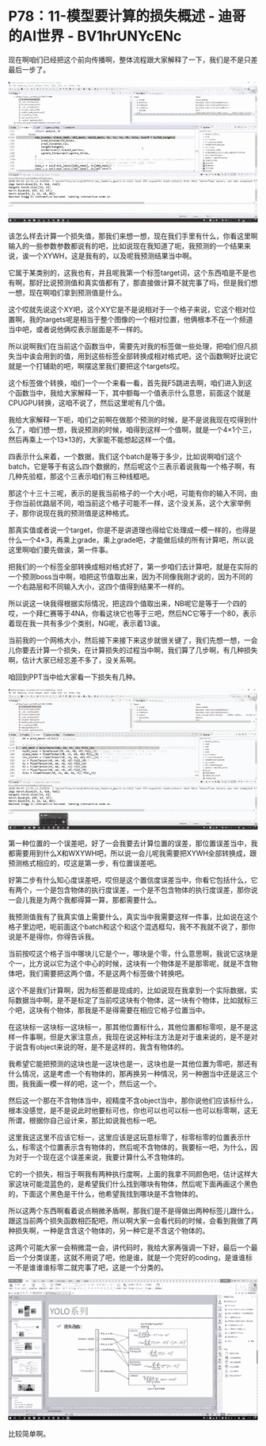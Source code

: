 # P78：11-模型要计算的损失概述 - 迪哥的AI世界 - BV1hrUNYcENc

现在啊咱们已经把这个前向传播啊，整体流程跟大家解释了一下，我们是不是只差最后一步了。

![](img/27a3b97905815f4d248feac8b7643ec5_1.png)

该怎么样去计算一个损失值，那我们来想一想，现在我们手里有什么，你看这里啊输入的一些参数参数都说有的吧，比如说现在我知道了呃，我预测的一个结果来说，诶一个XYWH，这是我有的，以及呢我预测结果当中啊。

它属于某类别的，这我也有，并且呢我第一个标签target词，这个东西咱是不是也有啊，那好比说预测值和真实值都有了，那直接做计算不就完事了吗，但是我们想一想，现在啊咱们拿到预测值是什么。

这个哎就先说这个XY吧，这个XY它是不是说相对于一个格子来说，它这个相对位置啊，我的targets呢是相当于整个图像的一个相对位置，他俩根本不在一个频道当中吧，或者说他俩哎表示层面是不一样的。

所以说啊我们在当前这个函数当中，需要先对我的标签做一些处理，把咱们但凡损失当中诶会用到的值，用到这些标签全部转换成相对格式吧，这个函数啊好比说它就是一个打辅助的吧，啊摆这里我们要把这个targets哎。

这个标签做个转换，咱们一个一个来看一看，首先我F5跳进去啊，咱们进入到这个函数当中，我给大家解释一下，其中额每一个值表示什么意思，前面这个就是CPUGPU转换，这咱不说了，然后这里呢有几个值。

我给大家解释一下呃，咱们之前啊在做那个预测的时候，是不是说我现在哎得到什么了，咱们想一想，我说预测的时候，咱得到这样一个值啊，就是一个4×1个三，然后再乘上一个13×13的，大家能不能想起这样一个值。

四表示什么来着，一个数据，我们这个batch是等于多少，比如说啊咱们这个batch，它是等于有这么四个数据的，然后呢这个三表示着说我每一个格子啊，有几种先验框，那这个三表示咱们有三种线框吧。

那这个十三十三呢，表示的是我当前格子的一个大小吧，可能有你的输入不同，由于你当前优路层不同，咱当前这个格子可能不一样，这个没关系，这个大家举例子，那你说现在我的预测值是这种格式。

那真实值或者说一个target，你是不是讲道理也得给它处理成一模一样的，也得是什么一个4×3，再乘上grade，乘上grade吧，才能做后续的所有计算吧，所以说这里啊咱们要先做诶，第一件事。

把我们的一个标签全部转换成相对格式好了，第一步咱们去计算吧，就是在实际的一个预测boss当中啊，咱把这节值取出来，因为不同像我刚才说的，因为不同的一个右路层和不同输入大小，这四个值得到结果不一样的。

所以说这一块我得根据实际情况，把这四个值取出来，NB呢它是等于一个四的哎，一个拜仁赛等于4NA，你看这块它也等于三吧，然后NC它等于一个80，表示着现在我一共有多少个类别，NG呢，表示着13诶。

当前我的一个网格大小，然后接下来接下来这步就很关键了，我们先想一想，一会儿你要去计算一个损失，在计算损失的过程当中啊，我们算了几步啊，有几种损失啊，估计大家已经忘差不多了，没关系啊。

咱回到PPT当中给大家看一下损失有几种。

![](img/27a3b97905815f4d248feac8b7643ec5_3.png)

第一种位置的一个误差吧，好了一会我要去计算位置的误差，那位置误差当中，我都需要用到什么X和WXYWH吧，所以说一会儿呢我需要把XYWH全部转换成，跟预测格式相应的，哎这是第一步，有位置误差吧。

好第二步有什么知心度误差吧，哎但是这个置信度误差当中，你看它包括什么，它有两个，一个是包含物体的执行度误差，一个是不包含物体的执行度误差，那你说一会儿我是为两个我都得算一算，那都需要什么。

我预测值我有了我真实值上需要什么，真实当中我需要这样一件事，比如说在这个格子里边吧，呃前面这个batch和这个和这个混选框勾，我不不我就不说了，那你说是不是得你，你得告诉我。

当前按哎这个格子当中哪块儿它是个一，哪块是个零，什么意思啊，我说它这块是个一，比方说以它为这个中心的时候，这块有一个物体是不是那零呢，就是不含物体吧，我们需要把这两个值，不是这两个标签做个转换吧。

这个不是我们计算啊，因为标签都是现成的，比如说现在我拿到一个实际数据，实际数据当中啊，是不是标定了当前哎这块有个物体，这一块有个物体，比如就标三个吧，这块有个物体，那我是不是得需要在相应它格子位置当中。

在这块标一这块标一这块标一，那其他位置标什么，其他位置都标零呗，是不是这样一件事啊，但是大家注意点，我现在说这种标注方法是对于谁来说的，是不是对于说含有object来说的呀，是不是这样的，我含有物体的。

我希望它能把预测的这块也是一这块也是一，这块也是一其他位置为零吧，那还有什么情况，这是考虑一个有物体的，那再换另一种情况，另一种圈当中还是这三个图，我我画一模一样的吧，这一个，然后这一个。

然后这一个那在不含物体当中，视精度不含object当中，那你说他们应该标什么，根本没感觉，是不是说此时他要标可也，你也可以也可以标一也可以标零啊，这无所谓，根据你自己设计来，那比如说我也标一吧。

这里我这这里不应该它标一，这里应该是这玩意标零了，标零标零的位置表示什么，标零这个位置表示含有物体的，然后呢不含物体的，我要标一吧，为什么，因为对于一个现在这个误差来说，我要计算什么不含物体的。

它的一个损失，相当于啊我有两种执行度啊，上面的我拿不同颜色吧，估计这样大家这块可能混蓝色的，是希望我们什么找到哪块有物体，然后呢下面再画这个黑色的，下面这个黑色是干什么，他希望我找到哪块是不含物体的。

所以这两个东西啊看着说点稍微矛盾啊，那我们是不是得做出两种标签儿跟什么，跟这当前两个损失函数相匹配吧，所以啊大家一会看代码的时候，会看到我做了两种损失啊，一种是含含这个物体的，另一种它是不含这个物体的。

这两个可能大家一会稍微混一会，讲代码时，我给大家再强调一下好，最后一个最后一个分类误差，这就不用说了吧，他是谁，就是一个完好的coding，是谁谁标一不是谁谁谁标零二就完事了吧，这是一个分类的。



![](img/27a3b97905815f4d248feac8b7643ec5_5.png)

比较简单啊。